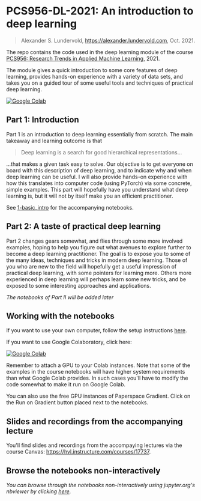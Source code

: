 # PCS956-DL-2021: An introduction to deep learning

> Alexander S. Lundervold, https://alexander.lundervold.com, Oct. 2021. 

The repo contains the code used in the deep learning module of the course [PCS956: Research Trends in Applied Machine Learning](https://www.hvl.no/en/studies-at-hvl/study-programmes/courses/38/pcs956), 2021.


The module gives a quick introduction to some core features of deep learning, provides hands-on experience with a variety of data sets, and takes you on a guided tour of some useful tools and techniques of practical deep learning.

[![Google Colab](https://colab.research.google.com/assets/colab-badge.svg)](https://colab.research.google.com/github/alu042/PCS956-DL-2021/blob/master/)

## Part 1: Introduction

Part 1 is an introduction to deep learning essentially from scratch. The main takeaway and learning outcome is that

> Deep learning is a search for good hierarchical representations...

...that makes a given task easy to solve. Our objective is to get everyone on board with this description of deep learning, and to indicate why and when deep learning can be useful. I will also provide hands-on experience with how this translates into computer code (using PyTorch) via some concrete, simple examples. This part will hopefully have you understand what deep learning is, but it will not by itself make you an efficient practitioner.

See [1-basic_intro](./1-basic_intro) for the accompanying notebooks. 
 
## Part 2: A taste of practical deep learning

Part 2 changes gears somewhat, and flies through some more involved examples, hoping to help you figure out what avenues to explore further to become a deep learning practitioner. The goal is to expose you to some of the many ideas, techniques and tricks in modern deep learning. Those of you who are new to the field will hopefully get a useful impression of practical deep learning, with some pointers for learning more. Others more experienced in deep learning will perhaps learn some new tricks, and be exposed to some interesting approaches and applications.

_The notebooks of Part II will be added later_


## Working with the notebooks
If you want to use your own computer, follow the setup instructions [here](./setup.md).

If you want to use Google Colaboratory, click here: 

[![Google Colab](https://colab.research.google.com/assets/colab-badge.svg)](https://colab.research.google.com/github/alu042/PCS956-DL-2021/blob/master/)

Remember to attach a GPU to your Colab instances. Note that some of the examples in the course notebooks will have higher system requirements than what Google Colab provides. In such cases you'll have to modify the code somewhat to make it run on Google Colab.

You can also use the free GPU instances of Paperspace Gradient. Click on the Run on Gradient button placed next to the notebooks. 



## Slides and recordings from the accompanying lecture

You'll find slides and recordings from the accompaying lectures via the course Canvas: https://hvl.instructure.com/courses/17737. 


## Browse the notebooks non-interactively

_You can browse through the notebooks non-interactively using jupyter.org's nbviewer by clicking [here](https://nbviewer.jupyter.org/github/alu042/PCS956-DL-2021/tree/master/)._





